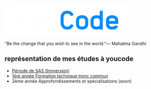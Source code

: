 ![youcode](youcode.png)

“Be the change that you wish to see in the world.”― Mahatma Gandhi

## représentation de mes études à youcode

- [Période de SAS (Immersion)](https://github.com/achaayb/YOUCODE/tree/master/SAS)
- [1ère année Formation technique tronc commun](https://github.com/achaayb/YOUCODE/tree/master/1)
- 2ème année Approfondissements et spécialisations (soon)
